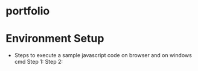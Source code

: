 # portfolio

# Environment Setup

* Steps to execute a sample javascript code on browser and on windows cmd
Step 1:
Step 2: 

